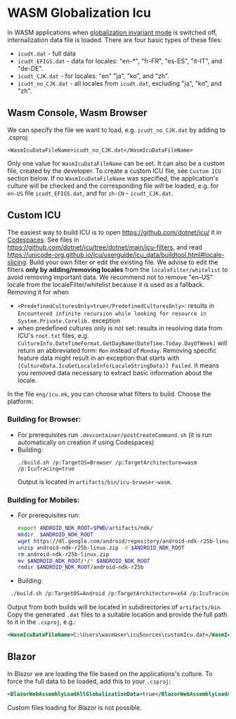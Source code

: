 # WASM Globalization Icu

In WASM applications when [globalization invariant mode](globalization-invariant-mode.md) is switched off, internalization data file is loaded. There are four basic types of these files:
- `icudt.dat` - full data
- `icudt_EFIGS.dat` - data for locales: "en-*", "fr-FR", "es-ES", "it-IT", and "de-DE".
- `icudt_CJK.dat` - for locales: "en" "ja", "ko", and "zh".
- `icudt_no_CJK.dat` - all locales from `icudt.dat`, excluding "ja", "ko", and "zh".

## Wasm Console, Wasm Browser

We can specify the file we want to load, e.g. `icudt_no_CJK.dat` by adding to .csproj:
```
<WasmIcuDataFileName>icudt_no_CJK.dat</WasmIcuDataFileName>
```
Only one value for `WasmIcuDataFileName` can be set. It can also be a custom file, created by the developer. To create a custom ICU file, see `Custom ICU` section below. If no `WasmIcuDataFileName` was specified, the application's culture will be checked and the corresponding file will be loaded, e.g. for `en-US` file `icudt_EFIGS.dat`, and for `zh-CN` - `icudt_CJK.dat`.

## Custom ICU

The easiest way to build ICU is to open https://github.com/dotnet/icu/ it in [Codespaces](docs\workflow\Codespaces.md). See files in https://github.com/dotnet/icu/tree/dotnet/main/icu-filters, and read https://unicode-org.github.io/icu/userguide/icu_data/buildtool.html#locale-slicing. Build your own filter or edit the existing file.
We advise to edit the filters **only by adding/removing locales** from the `localeFilter/whitelist` to avoid removing important data. We recommend not to remove "en-US" locale from the localeFilter/whitelist because it is used as a fallback. Removing it for when
- `<PredefinedCulturesOnly>true</PredefinedCulturesOnly>`: results in `Encountered infinite recursion while looking for resource in System.Private.Corelib.` exception
- when predefined cultures only is not set: results in resolving data from ICU's `root.txt` files, e.g. `CultureInfo.DateTimeFormat.GetDayName(DateTime.Today.DayOfWeek)` will return an abbreviated form: `Mon` instead of `Monday`.
Removing specific feature data might result in an exception that starts with `[CultureData.IcuGetLocaleInfo(LocaleStringData)] Failed`. It means you removed data necessary to extract basic information about the locale.

 In the file `eng/icu.mk`, you can choose what filters to build. Choose the platform:

### Building for Browser:
* For prerequisites run `.devcontainer/postCreateCommand.sh` (it is run automatically on creation if using Codespaces)
* Building:
    ```
    ./build.sh /p:TargetOS=Browser /p:TargetArchitecture=wasm /p:IcuTracing=true
    ```
  Output is located in `artifacts/bin/icu-browser-wasm`.

### Building for Mobiles:
* For prerequisites run:
    ```bash
    export ANDROID_NDK_ROOT=$PWD/artifacts/ndk/
    mkdir  $ANDROID_NDK_ROOT
    wget https://dl.google.com/android/repository/android-ndk-r25b-linux.zip
    unzip android-ndk-r25b-linux.zip -d $ANDROID_NDK_ROOT
    rm android-ndk-r25b-linux.zip
    mv $ANDROID_NDK_ROOT/*/* $ANDROID_NDK_ROOT
    rmdir $ANDROID_NDK_ROOT/android-ndk-r25b
    ```
* Building:
 ```bash
  ./build.sh /p:TargetOS=Android /p:TargetArchitecture=x64 /p:IcuTracing=true
  ```

Output from both builds will be located in subdirectories of `artifacts/bin`. Copy the generated `.dat` files to a suitable location and provide the full path to it in the `.csproj`, e.g.:
```xml
<WasmIcuDataFileName>C:\Users\wasmUser\icuSources\customIcu.dat</WasmIcuDataFileName>
```

## Blazor

In Blazor we are loading the file based on the applications's culture.
To force the full data to be loaded, add this to your `.csproj`:
```xml
<BlazorWebAssemblyLoadAllGlobalizationData>true</BlazorWebAssemblyLoadAllGlobalizationData>
```
Custom files loading for Blazor is not possible.
